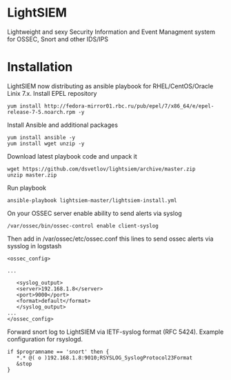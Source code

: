 # LightSIEM
Lightweight and sexy Security Information and Event Managment system for OSSEC, Snort and other IDS/IPS
# Installation
LightSIEM now distributing as ansible playbook for RHEL/CentOS/Oracle Linix 7.x.
Install EPEL repository
```
yum install http://fedora-mirror01.rbc.ru/pub/epel/7/x86_64/e/epel-release-7-5.noarch.rpm -y
```
Install Ansible and additional packages
```
yum install ansible -y
yum install wget unzip -y
```
Download latest playbook code and unpack it
```
wget https://github.com/dsvetlov/lightsiem/archive/master.zip
unzip master.zip
```
Run playbook
```
ansible-playbook lightsiem-master/lightsiem-install.yml
```
On your OSSEC server enable ability to send alerts via syslog
```
/var/ossec/bin/ossec-control enable client-syslog
```
Then add in /var/ossec/etc/ossec.conf this lines to send ossec alerts via sysslog in logstash
```
<ossec_config>

...

   <syslog_output>
   <server>192.168.1.8</server>
   <port>9000</port>
   <format>default</format>
   </syslog_output>
...
</ossec_config>
```
Forward snort log to LightSIEM via IETF-syslog format (RFC 5424).
Example configuration for rsyslogd.
```
if $programname == 'snort' then {
   *.* @( o )192.168.1.8:9010;RSYSLOG_SyslogProtocol23Format
   &stop
}
```